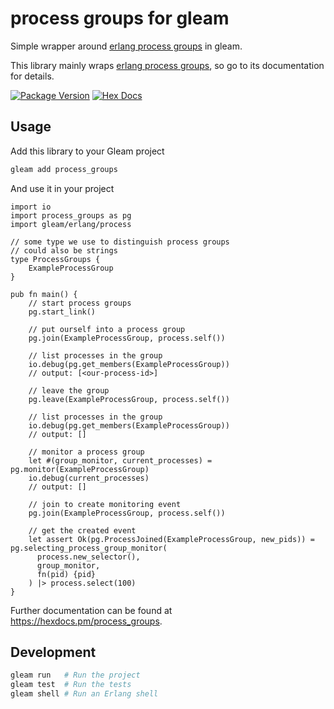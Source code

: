 # process groups for gleam

Simple wrapper around [erlang process groups] in gleam.

This library mainly wraps [erlang process groups], so go to its documentation for details.

[![Package Version](https://img.shields.io/hexpm/v/process_groups)](https://hex.pm/packages/process_groups)
[![Hex Docs](https://img.shields.io/badge/hex-docs-ffaff3)](https://hexdocs.pm/process_groups/)

## Usage

Add this  library to your Gleam project

```sh
gleam add process_groups
```

And use it in your project

```gleam
import io
import process_groups as pg
import gleam/erlang/process

// some type we use to distinguish process groups
// could also be strings
type ProcessGroups {
    ExampleProcessGroup
}

pub fn main() {
    // start process groups
    pg.start_link()

    // put ourself into a process group
    pg.join(ExampleProcessGroup, process.self())

    // list processes in the group
    io.debug(pg.get_members(ExampleProcessGroup))
    // output: [<our-process-id>]

    // leave the group
    pg.leave(ExampleProcessGroup, process.self())

    // list processes in the group
    io.debug(pg.get_members(ExampleProcessGroup))
    // output: []

    // monitor a process group
    let #(group_monitor, current_processes) = pg.monitor(ExampleProcessGroup)
    io.debug(current_processes)
    // output: []
    
    // join to create monitoring event
    pg.join(ExampleProcessGroup, process.self())

    // get the created event
    let assert Ok(pg.ProcessJoined(ExampleProcessGroup, new_pids)) = pg.selecting_process_group_monitor(
      process.new_selector(),
      group_monitor,
      fn(pid) {pid}
    ) |> process.select(100)
}
```


Further documentation can be found at <https://hexdocs.pm/process_groups>.

## Development

```sh
gleam run   # Run the project
gleam test  # Run the tests
gleam shell # Run an Erlang shell
```

[erlang process groups]: https://www.erlang.org/doc/man/pg.html
